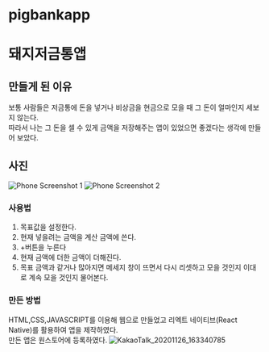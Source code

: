 # pigbankapp
# 돼지저금통앱

## 만들게 된 이유
보통 사람들은 저금통에 돈을 넣거나 비상금을 현금으로 모을 때 그 돈이 얼마인지 세보지 않는다.   
따라서 나는 그 돈을 셀 수 있게 금액을 저장해주는 앱이 있었으면 좋겠다는 생각에 만들어 보았다.
   
## 사진
![Phone Screenshot 1](https://user-images.githubusercontent.com/59160781/100540907-b264ff00-3283-11eb-89e5-a95d101cbed2.jpg)
![Phone Screenshot 2](https://user-images.githubusercontent.com/59160781/100540908-b6911c80-3283-11eb-836f-60d38ef9fbf9.jpg)
   
### 사용법
1. 목표값을 설정한다.
2. 현재 넣을려는 금액을 계산 금액에 쓴다.
3. +버튼을 누른다
4. 현재 금액에 더한 금액이 더해진다.
5. 목표 금액과 같거나 많아지면 메세지 창이 뜨면서 다시 리셋하고 모을 것인지 이대로 계속 모을 것인지 물어본다.

### 만든 방법
HTML,CSS,JAVASCRIPT를 이용해 웹으로 만들었고 리엑트 네이티브(React Native)를 활용하여 앱을 제작하였다.   
만든 앱은 원스토어에 등록하였다.
![KakaoTalk_20201126_163340785](https://user-images.githubusercontent.com/59160781/100541037-97df5580-3284-11eb-98e5-545a66fa8ef0.png)
